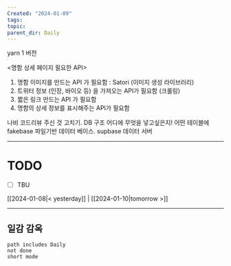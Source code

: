 ```yaml
---
Created: "2024-01-09"
tags: 
topic: 
parent_dir: Daily
---
```


yarn 1 버전


<명함 상세 페이지 필요한 API> 
1. 명함 이미지를 만드는 API 가 필요함 : Satori (이미지 생성 라이브러리) 
2. 트위터 정보 (인장, 바이오 등) 을 가져오는 API가 필요함 (크롤링) 
3. 짧은 링크 만드는 API 가 필요함 
4. 명함의 상세 정보를 표시해주는 API가 필요함

나비 코드리뷰 주신 것 고치기.
DB 구조 어디에 무엇을 넣고싶은지! 어떤 테이블에 
fakebase 파일기반 데이터 베이스.
supbase 데이터 서버


----
# TODO
- [ ] TBU 
  
[[2024-01-08|< yesterday]] | [[2024-01-10|tomorrow >]]  
  
---  
## 일감 감옥  
```tasks  
path includes Daily  
not done  
short mode  
```